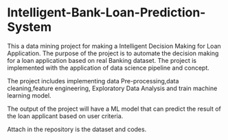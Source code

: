 # Intelligent-Bank-Loan-Prediction-System

This a data mining project for making a Intelligent Decision Making for Loan Application. The purpose of the project is to automate the decision making for a loan application 
based on real Banking dataset. The project is implemented with the application of data science pipeline and concept.

The project includes implementing data Pre-processing,data cleaning,feature engineering, Exploratory Data Analysis and train machine learning model.

The output of the project will have a ML model that can predict the result of the loan applicant based on user criteria.

Attach in the repository is the dataset and codes.
